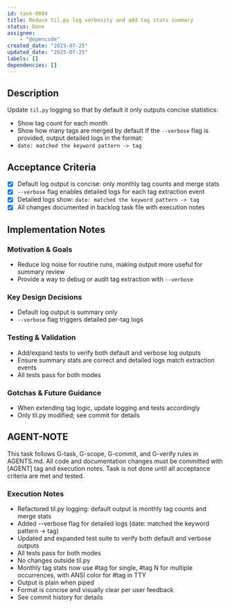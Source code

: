 ```yaml
---
id: task-0004
title: Reduce til.py log verbosity and add tag stats summary
status: Done
assignee:
    - "@opencode"
created_date: "2025-07-25"
updated_date: "2025-07-25"
labels: []
dependencies: []
---
```


## Description

Update `til.py` logging so that by default it only outputs concise statistics:

-   Show tag count for each month
-   Show how many tags are merged by default
    If the `--verbose` flag is provided, output detailed logs in the format:
-   `date: matched the keyword pattern -> tag`

## Acceptance Criteria

-   [x] Default log output is concise: only monthly tag counts and merge stats
-   [x] `--verbose` flag enables detailed logs for each tag extraction event
-   [x] Detailed logs show: `date: matched the keyword pattern -> tag`
-   [x] All changes documented in backlog task file with execution notes

## Implementation Notes

### Motivation & Goals

-   Reduce log noise for routine runs, making output more useful for summary review
-   Provide a way to debug or audit tag extraction with `--verbose`

### Key Design Decisions

-   Default log output is summary only
-   `--verbose` flag triggers detailed per-tag logs

### Testing & Validation

-   Add/expand tests to verify both default and verbose log outputs
-   Ensure summary stats are correct and detailed logs match extraction events
-   All tests pass for both modes

### Gotchas & Future Guidance

-   When extending tag logic, update logging and tests accordingly
-   Only til.py modified; see commit for details

## AGENT-NOTE

This task follows G-task, G-scope, G-commit, and G-verify rules in AGENTS.md. All code and documentation changes must be committed with [AGENT] tag and execution notes. Task is not done until all acceptance criteria are met and tested.

### Execution Notes

-   Refactored til.py logging: default output is monthly tag counts and merge stats
-   Added --verbose flag for detailed logs (date: matched the keyword pattern -> tag)
-   Updated and expanded test suite to verify both default and verbose outputs
-   All tests pass for both modes
-   No changes outside til.py
-   Monthly tag stats now use #tag for single, #tag N for multiple occurrences, with ANSI color for #tag in TTY
-   Output is plain when piped
-   Format is concise and visually clear per user feedback
-   See commit history for details
